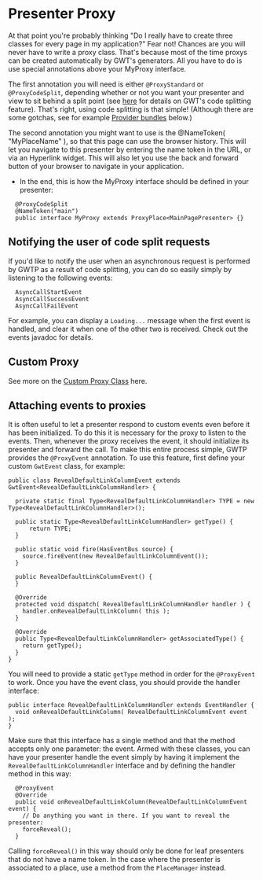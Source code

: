 # Presenter Proxy

At that point you're probably thinking "Do I really have to create three classes for every page in my application?" Fear not! Chances are you will never have to write a proxy class. That's because most of the time proxys can be created automatically by GWT's generators. All you have to do is use special annotations above your MyProxy interface.

The first annotation you will need is either `@ProxyStandard` or `@ProxyCodeSplit`, depending whether or not you want your presenter and view to sit behind a split point (see [here](http://code.google.com/webtoolkit/doc/latest/DevGuideCodeSplitting.html) for details on GWT's code splitting feature). That's right, using code splitting is that simple! (Although there are some gotchas, see for example [Provider bundles](http://code.google.com/p/gwt-platform/wiki/GettingStarted#Provider_bundles ) below.)

The second annotation you might want to use is the @NameToken( "MyPlaceName" ), so that this page can use the browser history. This will let you navigate to this presenter by entering the name token in the URL, or via an Hyperlink widget. This will also let you use the back and forward button of your browser to navigate in your application.

* In the end, this is how the MyProxy interface should be defined in your presenter:

```
  @ProxyCodeSplit
  @NameToken("main")
  public interface MyProxy extends ProxyPlace<MainPagePresenter> {}
```

## Notifying the user of code split requests
If you'd like to notify the user when an asynchronous request is performed by GWTP as a result of code splitting, you can do so easily simply by listening to the following events:

```
  AsyncCallStartEvent
  AsyncCallSuccessEvent
  AsyncCallFailEvent
```
For example, you can display a `Loading...` message when the first event is handled, and clear it when one of the other two is received. Check out the events javadoc for details.

## Custom Proxy
See more on the [Custom Proxy Class][cpc] here.

## Attaching events to proxies
It is often useful to let a presenter respond to custom events even before it has been initialized. To do this it is necessary for the proxy to listen to the events. Then, whenever the proxy receives the event, it should initialize its presenter and forward the call. To make this entire process simple, GWTP provides the `@ProxyEvent` annotation. To use this feature, first define your custom `GwtEvent` class, for example:

```
public class RevealDefaultLinkColumnEvent extends GwtEvent<RevealDefaultLinkColumnHandler> {

  private static final Type<RevealDefaultLinkColumnHandler> TYPE = new Type<RevealDefaultLinkColumnHandler>();

  public static Type<RevealDefaultLinkColumnHandler> getType() {
      return TYPE;
  }

  public static void fire(HasEventBus source) {
    source.fireEvent(new RevealDefaultLinkColumnEvent());
  }

  public RevealDefaultLinkColumnEvent() {
  }

  @Override
  protected void dispatch( RevealDefaultLinkColumnHandler handler ) {
    handler.onRevealDefaultLinkColumn( this );
  }

  @Override
  public Type<RevealDefaultLinkColumnHandler> getAssociatedType() {
    return getType();
  }
}
```

You will need to provide a static `getType` method in order for the `@ProxyEvent` to work. Once you have the event class, you should provide the handler interface:

```
public interface RevealDefaultLinkColumnHandler extends EventHandler {
  void onRevealDefaultLinkColumn( RevealDefaultLinkColumnEvent event );
}
```

Make sure that this interface has a single method and that the method accepts only one parameter: the event. Armed with these classes, you can have your presenter handle the event simply by having it implement the `RevealDefaultLinkColumnHandler` interface and by defining the handler method in this way:

```
  @ProxyEvent
  @Override
  public void onRevealDefaultLinkColumn(RevealDefaultLinkColumnEvent event) {
    // Do anything you want in there. If you want to reveal the presenter:
    forceReveal();
  }
```

Calling `forceReveal()` in this way should only be done for leaf presenters that do not have a name token. In the case where the presenter is associated to a place, use a method from the `PlaceManager` instead.

[cpc]: gwtp/advancedfeatures/Custom-Proxy-Class.html "Custom Proxy Class"
